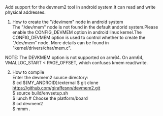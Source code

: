 Add support for the devmem2 tool in android system.It can read and write
physical addresses.

1. How to create the "/dev/mem" node in android system  
The "/dev/mem" node is not found in the default andorid system.Please enable the
CONFIG_DEVMEM option in android linux kernel.The CONFIG_DEVMEM option is used to
control whether to create the "/dev/mem" node. More details can be found in
"kernel/drivers/char/mem.c".
  
NOTE: The DEVKMEM option is not supported on arm64. On arm64, VMALLOC_START <
PAGE_OFFSET, which confuses kmem read/write.   

2. How to compile  
Enter the devmem2 source directory:  
$ cd ${MY_ANDROID}/external
$ git clone https://github.com/giraffesnn/devmem2.git  
$ source build/envsetup.sh  
$ lunch # Choose the platform/board  
$ cd devmem2  
$ mmm .


